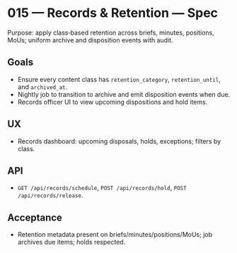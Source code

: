 # 015 — Records & Retention — Spec

Purpose: apply class‑based retention across briefs, minutes, positions, MoUs; uniform archive and disposition events with audit.

## Goals

- Ensure every content class has `retention_category`, `retention_until`, and `archived_at`.
- Nightly job to transition to archive and emit disposition events when due.
- Records officer UI to view upcoming dispositions and hold items.

## UX

- Records dashboard: upcoming disposals, holds, exceptions; filters by class.

## API

- `GET /api/records/schedule`, `POST /api/records/hold`, `POST /api/records/release`.

## Acceptance

- Retention metadata present on briefs/minutes/positions/MoUs; job archives due items; holds respected.
